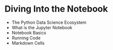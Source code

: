 # Diving Into the Notebook

- The Python Data Science Ecosystem
- What is the Jupyter Notebook
- Notebook Basics
- Running Code
- Markdown Cells